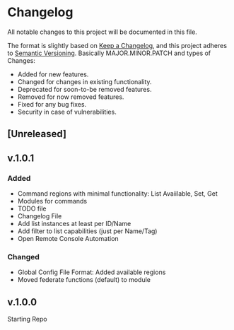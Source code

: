 # Changelog
All notable changes to this project will be documented in this file.

The format is slightly based on [Keep a Changelog](https://keepachangelog.com/en/1.0.0/),
and this project adheres to [Semantic Versioning](https://semver.org/spec/v2.0.0.html). 
Basically MAJOR.MINOR.PATCH and types of Changes:

- Added for new features.
- Changed for changes in existing functionality.
- Deprecated for soon-to-be removed features.
- Removed for now removed features.
- Fixed for any bug fixes.
- Security in case of vulnerabilities.

## [Unreleased]

## v.1.0.1

### Added
- Command regions with minimal functionality: List Avaiilable, Set, Get
- Modules for commands
- TODO file
- Changelog File
- Add list instances at least per ID/Name
- Add filter to list capabilities (just per Name/Tag)
- Open Remote Console Automation

### Changed
- Global Config File Format: Added available regions
- Moved federate functions (default) to module

## v.1.0.0

Starting Repo